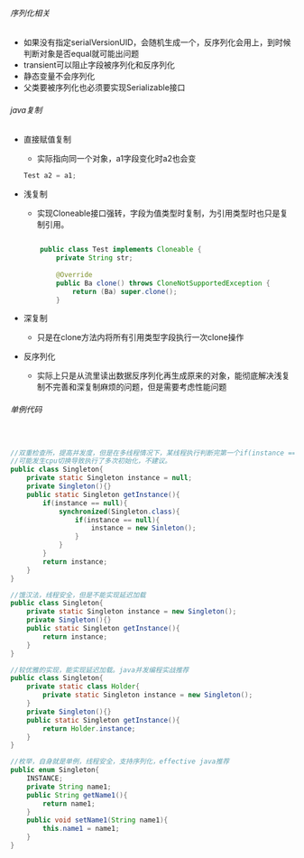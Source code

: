 ###### 序列化相关

- 如果没有指定serialVersionUID，会随机生成一个，反序列化会用上，到时候判断对象是否equal就可能出问题
- transient可以阻止字段被序列化和反序列化
- 静态变量不会序列化
- 父类要被序列化也必须要实现Serializable接口

###### java复制

- 直接赋值复制

  - 实际指向同一个对象，a1字段变化时a2也会变

  ```java
  Test a2 = a1;
  ```

- 浅复制

  - 实现Cloneable接口强转，字段为值类型时复制，为引用类型时也只是复制引用。

  ```java
  
      public class Test implements Cloneable {
          private String str;
          
          @Override
          public Ba clone() throws CloneNotSupportedException {
              return (Ba) super.clone();
          }
  ```

- 深复制

  - 只是在clone方法内将所有引用类型字段执行一次clone操作

- 反序列化

  - 实际上只是从流里读出数据反序列化再生成原来的对象，能彻底解决浅复制不完善和深复制麻烦的问题，但是需要考虑性能问题

###### 单例代码

```java


//双重检查所，提高并发度，但是在多线程情况下，某线程执行判断完第一个if(instance == null)之后，
//可能发生cpu切换导致执行了多次初始化，不建议。
public class Singleton{
    private static Singleton instance = null;
    private Singleton(){}
    public static Singleton getInstance(){
        if(instance == null){
            synchronized(Singleton.class){
                if(instance == null){
                    instance = new Sinleton();
                }
            }
        }
        return instance;
    }
}

//饿汉法，线程安全，但是不能实现延迟加载
public class Singleton{
    private static Singleton instance = new Singleton();
    private Singleton(){}
    public static Singleton getInstance(){
        return instance;
    }
}

//较优雅的实现，能实现延迟加载。java并发编程实战推荐
public class Singleton{
    private static class Holder{
        private static Singleton instance = new Singleton();
    }
    private Singleton(){}
    public static Singleton getInstance(){
        return Holder.instance;
    }
}

//枚举，自身就是单例，线程安全，支持序列化，effective java推荐
public enum Singleton{
    INSTANCE;
    private String name1;
    public String getName1(){
        return name1;
    }
    public void setName1(String name1){
        this.name1 = name1;
    }
}
```

